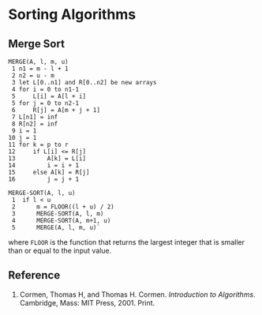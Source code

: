 # Sorting Algorithms

## Merge Sort

```
MERGE(A, l, m, u)
 1 n1 = m - l + 1
 2 n2 = u - m
 3 let L[0..n1] and R[0..n2] be new arrays
 4 for i = 0 to n1-1
 5     L[i] = A[l + i]
 5 for j = 0 to n2-1
 6     R[j] = A[m + j + 1]
 7 L[n1] = inf
 8 R[n2] = inf
 9 i = 1
10 j = 1
11 for k = p to r
12     if L[i] <= R[j]
13         A[k] = L[i]
14         i = i + 1
15     else A[k] = R[j]
16         j = j + 1

MERGE-SORT(A, l, u)
 1  if l < u
 2      m = FLOOR((l + u) / 2)
 3      MERGE-SORT(A, l, m)
 4      MERGE-SORT(A, m+1, u)
 5      MERGE(A, l, m, u)`
```

where `FLOOR` is the function that returns the largest integer that is smaller than or equal to the input value.

## Reference

1. Cormen, Thomas H, and Thomas H. Cormen. *Introduction to Algorithms*. Cambridge, Mass: MIT Press, 2001. Print.

